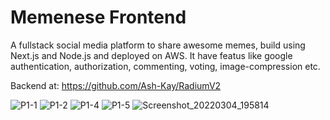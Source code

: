 # Memenese Frontend
A fullstack social media platform to share awesome memes, build using Next.js and Node.js and deployed on AWS. It have featus like google authentication, authorization, commenting, voting, image-compression etc.

Backend at: https://github.com/Ash-Kay/RadiumV2

![P1-1](https://user-images.githubusercontent.com/30932314/179358392-e2c44c8d-e120-4d3e-a640-eecab6e0e792.png)
![P1-2](https://user-images.githubusercontent.com/30932314/179358393-1ded6726-7720-491c-b4a3-3c19a6a32b24.png)
![P1-4](https://user-images.githubusercontent.com/30932314/179358396-dd9a4f63-e7e7-4967-80f7-bd5207e71114.png)
![P1-5](https://user-images.githubusercontent.com/30932314/179358398-e7287cf4-14b0-4422-98ec-29ea8ae25030.png)
![Screenshot_20220304_195814](https://user-images.githubusercontent.com/30932314/179358401-68699971-1563-46ff-9e28-16da10a6200b.png)
